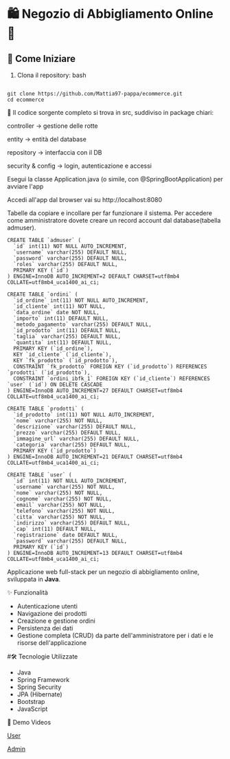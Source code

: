 # 🛍️ Negozio di Abbigliamento Online 👕






## 🚀 Come Iniziare

1. Clona il repository:
   bash
```clona
   
git clone https://github.com/Mattia97-pappa/ecommerce.git
cd ecommerce
```


👀 Il codice sorgente completo si trova in src, suddiviso in package chiari:

controller → gestione delle rotte

entity → entità del database

repository → interfaccia con il DB

security & config → login, autenticazione e accessi

Esegui la classe Application.java (o simile, con @SpringBootApplication) per avviare l'app

Accedi all'app dal browser vai su http://localhost:8080


Tabelle da copiare e incollare per far funzionare il sistema. 
Per accedere come amministratore dovete creare un record account dal database(tabella admuser).



```Tabelle user
CREATE TABLE `admuser` (
  `id` int(11) NOT NULL AUTO_INCREMENT,
  `username` varchar(255) DEFAULT NULL,
  `password` varchar(255) DEFAULT NULL,
  `roles` varchar(255) DEFAULT NULL,
  PRIMARY KEY (`id`)
) ENGINE=InnoDB AUTO_INCREMENT=2 DEFAULT CHARSET=utf8mb4 COLLATE=utf8mb4_uca1400_ai_ci;

```
``` Tabella ordini
CREATE TABLE `ordini` (
  `id_ordine` int(11) NOT NULL AUTO_INCREMENT,
  `id_cliente` int(11) NOT NULL,
  `data_ordine` date NOT NULL,
  `importo` int(11) DEFAULT NULL,
  `metodo_pagamento` varchar(255) DEFAULT NULL,
  `id_prodotto` int(11) DEFAULT NULL,
  `taglia` varchar(255) DEFAULT NULL,
  `quantita` int(11) DEFAULT NULL,
  PRIMARY KEY (`id_ordine`),
  KEY `id_cliente` (`id_cliente`),
  KEY `fk_prodotto` (`id_prodotto`),
  CONSTRAINT `fk_prodotto` FOREIGN KEY (`id_prodotto`) REFERENCES `prodotti` (`id_prodotto`),
  CONSTRAINT `ordini_ibfk_1` FOREIGN KEY (`id_cliente`) REFERENCES `user` (`id`) ON DELETE CASCADE
) ENGINE=InnoDB AUTO_INCREMENT=27 DEFAULT CHARSET=utf8mb4 COLLATE=utf8mb4_uca1400_ai_ci;
```
``` Tabella prodotti
CREATE TABLE `prodotti` (
  `id_prodotto` int(11) NOT NULL AUTO_INCREMENT,
  `nome` varchar(255) NOT NULL,
  `descrizione` varchar(255) DEFAULT NULL,
  `prezzo` varchar(255) DEFAULT NULL,
  `immagine_url` varchar(255) DEFAULT NULL,
  `categoria` varchar(255) DEFAULT NULL,
  PRIMARY KEY (`id_prodotto`)
) ENGINE=InnoDB AUTO_INCREMENT=21 DEFAULT CHARSET=utf8mb4 COLLATE=utf8mb4_uca1400_ai_ci;
```
``` Tabella user
CREATE TABLE `user` (
  `id` int(11) NOT NULL AUTO_INCREMENT,
  `username` varchar(255) NOT NULL,
  `nome` varchar(255) NOT NULL,
  `cognome` varchar(255) NOT NULL,
  `email` varchar(255) NOT NULL,
  `telefono` varchar(255) NOT NULL,
  `citta` varchar(255) NOT NULL,
  `indirizzo` varchar(255) DEFAULT NULL,
  `cap` int(11) DEFAULT NULL,
  `registrazione` date DEFAULT NULL,
  `password` varchar(255) DEFAULT NULL,
  PRIMARY KEY (`id`)
) ENGINE=InnoDB AUTO_INCREMENT=13 DEFAULT CHARSET=utf8mb4 COLLATE=utf8mb4_uca1400_ai_ci;

```





Applicazione web full-stack per un negozio di abbigliamento online, sviluppata in **Java**.

✨ Funzionalità

- Autenticazione utenti
- Navigazione dei prodotti
- Creazione e gestione ordini
- Persistenza dei dati
- Gestione completa (CRUD) da parte dell'amministratore per i dati e le risorse dell'applicazione

#🛠️ Tecnologie Utilizzate

- Java
- Spring Framework
- Spring Security
- JPA (Hibernate)
- Bootstrap
- JavaScript





 🎥 Demo Videos


  [User](https://vimeo.com/1075993637)

 
  [Admin](https://vimeo.com/1076027145)


